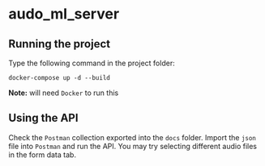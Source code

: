# audo_ml_server

## Running the project

Type the following command in the project folder:
```
docker-compose up -d --build
```

**Note:** will need `Docker` to run this



## Using the API
Check the `Postman` collection exported into the `docs` folder. 
Import the `json` file into `Postman` and run the API. You may 
try selecting different audio files in the form data tab.